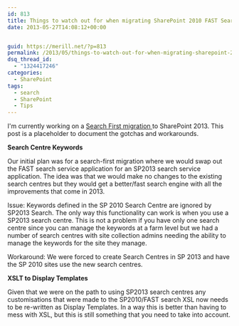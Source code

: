 ```yaml
---
id: 813
title: Things to watch out for when migrating SharePoint 2010 FAST Search to SharePoint 2013
date: 2013-05-27T14:08:12+00:00


guid: https://merill.net/?p=813
permalink: /2013/05/things-to-watch-out-for-when-migrating-sharepoint-2010-fast-search-to-sharepoint-2013/
dsq_thread_id:
  - "1324417246"
categories:
  - SharePoint
tags:
  - search
  - SharePoint
  - Tips
---
```

I'm currently working on a <a href="http://technet.microsoft.com/en-us/library/dn130132(v=office.15)">Search First migration </a>to SharePoint 2013. This post is a placeholder to document the gotchas and workarounds.

<strong>Search Centre Keywords</strong>

Our initial plan was for a search-first migration where we would swap out the FAST search service application for an SP2013 search service application. The idea was that we would make no changes to the existing search centres but they would get a better/fast search engine with all the improvements that come in 2013.

Issue: Keywords defined in the SP 2010 Search Centre are ignored by SP2013 Search. The only way this functionality can work is when you use a SP2013 search centre. This is not a problem if you have only one search centre since you can manage the keywords at a farm level but we had a number of search centres with site collection admins needing the ability to manage the keywords for the site they manage.

Workaround: We were forced to create Search Centres in SP 2013 and have the SP 2010 sites use the new search centres.

<strong>XSLT to Display Templates</strong>

Given that we were on the path to using SP2013 search centres any customisations that were made to the SP2010/FAST search XSL now needs to be re-written as Display Templates. In a way this is better than having to mess with XSL, but this is still something that you need to take into account.

&nbsp;